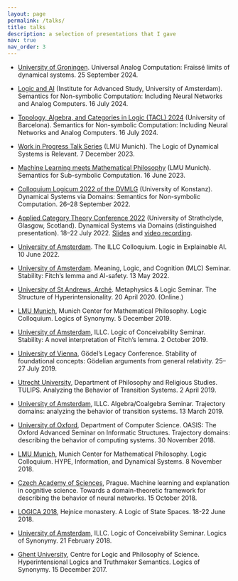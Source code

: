 ```yaml
---
layout: page
permalink: /talks/
title: talks
description: a selection of presentations that I gave
nav: true
nav_order: 3
---
```



* [University of Groningen](https://www.rug.nl/). Universal Analog Computation: Fraïssé limits of dynamical systems. 25 September 2024.
* [Logic and AI](https://ias.uva.nl/content/events/2024/07/logic-and-ai.html?origin=PRy12xnsQemXLkKbh0An2g) (Institute for Advanced Study, University of Amsterdam). Semantics for Non-symbolic Computation: Including Neural Networks and Analog Computers. 16 July 2024.
* [Topology, Algebra, and Categories in Logic (TACL) 2024](https://iiia.csic.es/tacl2024/) (University of Barcelona). Semantics for Non-symbolic Computation: Including Neural Networks and Analog Computers. 16 July 2024.


* [Work in Progress Talk Series](https://www.mcmp.philosophie.uni-muenchen.de/events/weekly_talks_new/index.html) (LMU Munich). The Logic of Dynamical Systems is Relevant. 7 December 2023.
* [Machine Learning meets Mathematical Philosophy](https://www.mcmp.philosophie.uni-muenchen.de/events/archive/2023_workshops_conferences/mcml/index.html) (LMU Munich). Semantics for Sub-symbolic Computation. 16 June 2023.

* [Colloquium Logicum 2022 of the DVMLG](http://www.dvmlg.de/) (University of Konstanz). Dynamical Systems via Domains: Semantics for Non-symbolic Computation. 26–28 September 2022. 
* [Applied Category Theory Conference 2022](https://msp.cis.strath.ac.uk/act2022/programme.html) (University of Strathclyde, Glasgow, Scotland). Dynamical Systems via Domains (distinguished presentation). 18–22 July 2022. [Slides](https://msp.cis.strath.ac.uk/act2022/slides/ACT2022_slides_1157.pdf) and [video recording](https://www.youtube.com/watch?v=RSoO46D5ojQ&list=PLCOXjXDLt3pYEZEKNQP6kqzW4dYxPb3qT&index=4&t=377s).
* [University of Amsterdam](https://www.illc.uva.nl/ILLCColloquium/ILLC-Midsummer-Colloquium-2022/). The ILLC Colloquium. Logic in Explainable AI. 10 June 2022.
* [University of Amsterdam](https://projects.illc.uva.nl/LoLa/MLC-Seminar/Archive/event/35197/Levin-Hornischer-TBA). Meaning, Logic, and Cognition (MLC) Seminar. Stability: Fitch’s lemma and AI-safety. 13 May 2022.

* [University of St Andrews, Arché](https://www.st-andrews.ac.uk/arche/event/metaphysics-seminar-4-2020-04-20/). Metaphysics & Logic Seminar. The Structure of Hyperintensionality. 20 April 2020. (Online.)

* [LMU Munich](https://www.mcmp.philosophie.uni-muenchen.de/events/weekly_talks_new/index.html), Munich Center for Mathematical Philosophy. Logic Colloquium. Logics of Synonymy. 5 December 2019.
* [University of Amsterdam](https://projects.illc.uva.nl/conceivability/The-Seminar/), ILLC. Logic of Conceivability Seminar. Stability: A novel interpretation of Fitch’s lemma. 2 October 2019.
* [University of Vienna](https://kgs.logic.at/), Gödel’s Legacy Conference. Stability of foundational concepts: Gödelian arguments from general relativity. 25–27 July 2019.
* [Utrecht University](https://tulips.sites.uu.nl/archive/), Department of Philosophy and Religious Studies. TULIPS. Analyzing the Behavior of Transition Systems. 2 April 2019.
* [University of Amsterdam](https://archive.illc.uva.nl/alg-coalg/), ILLC. Algebra/Coalgebra Seminar. Trajectory domains: analyzing the behavior of transition systems. 13 March 2019. 

* [University of Oxford](https://www.cs.ox.ac.uk/seminars/2104.html), Department of Computer Science. OASIS: The Oxford Advanced Seminar on Informatic Structures. Trajectory domains: describing the behavior of computing systems. 30 November 2018.
* [LMU Munich](https://www.mcmp.philosophie.uni-muenchen.de/events/weekly_talks_new/index.html), Munich Center for Mathematical Philosophy. Logic Colloquium. HYPE, Information, and Dynamical Systems. 8 November 2018.
* [Czech Academy of Sciences](https://philevents.org/event/show/64034), Prague. Machine learning and explanation in cognitive science. Towards a domain-theoretic framework for describing the behavior of neural networks. 15 October 2018.
* [LOGICA 2018](https://logika.flu.cas.cz/en/), Hejnice monastery. A Logic of State Spaces. 18-22 June 2018.
* [University of Amsterdam](https://projects.illc.uva.nl/conceivability/The-Seminar/), ILLC. Logic of Conceivability Seminar. Logics of Synonymy. 21 February 2018.

* [Ghent University](https://www.clps.ugent.be/events/hyperintensional-logics-and-truthmaker-semantics), Centre for Logic and Philosophy of Science. Hyperintensional Logics and Truthmaker Semantics. Logics of Synonymy. 15 December 2017.

